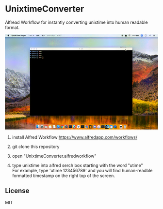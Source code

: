 # UnixtimeConverter
Alfread Workflow for instantly converting unixtime into human readable format.

![UnixtimeConverter](UnixtimeConverter.gif "UnixtimeConverter")

1. install Alfred Workflow
https://www.alfredapp.com/workflows/

1. git clone this repository 

1. open "UnixtimeConverter.alfredworkflow"

1. type unixtime into alfred serch box starting with the word "utime"<br>
For example, type 'utime 123456789' and you will find human-readble formatted timestamp on the right top of the screen.



## License
MIT

